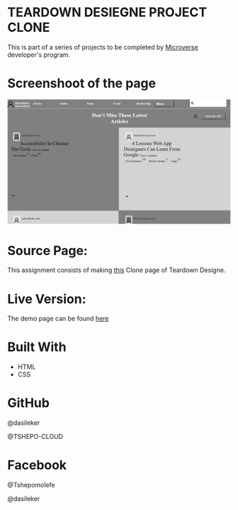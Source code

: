 # TEARDOWN DESIEGNE PROJECT CLONE
This is part of a series of projects to be completed by [Microverse](microverse.org) developer's program.

# Screenshoot of the page
![screenshot](images/screenshot.png)


# Source Page:
This assignment consists of making [this](https://www.smashingmagazine.com/) Clone page of Teardown Designe.

# Live Version:
The demo page can be found [here](https://rawcdn.githack.com/TSHEPO-CLOUD/Smashing-Magazine/c9e815f1b82db6d2babee469a1ba9038a274482f/index.html)



# Built With
- HTML<br>
- CSS <br>

# GitHub
@dasileker

@TSHEPO-CLOUD

# Facebook
@Tshepomolefe

@dasileker







